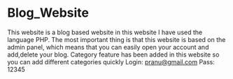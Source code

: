 # Blog_Website
This website is a blog based website in this website I have used the language PHP. The most important thing is that this website is based on the admin panel, which means that you can easily open your account and add,delete your blog. Category feature has been added in this website so you can add different categories quickly
Login: 
pranu@gmail.com
Pass:
12345
